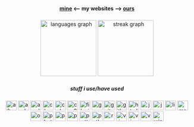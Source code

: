 <h4 align="center"><a href="https://2lag.day" target="_blank">mine</a>  <-- my websites -->  <a href="https://kus.ooo" target="_blank">ours</a></h4>

###

<div align="center">
  <img src="https://github-readme-stats.vercel.app/api/top-langs?username=2lag&locale=en&hide_title=true&layout=compact&card_width=320&langs_count=8&theme=ocean_dark&hide_border=true&order=2" height="150" alt="languages graph"  />
  <img src="https://streak-stats.demolab.com?user=2lag&locale=en&mode=daily&theme=ocean_dark&hide_border=true&border_radius=5&order=3" height="150" alt="streak graph"  />
</div>

###

<h5 align="center">stuff i use/have used</h5>

###

<div align="center">
  <img src="https://cdn.jsdelivr.net/gh/devicons/devicon/icons/aftereffects/aftereffects-original.svg" height="26" width="29" alt="aftereffects logo"  />
  <img src="https://cdn.jsdelivr.net/gh/devicons/devicon/icons/android/android-plain.svg" height="26" width="29" alt="android logo"  />
  <img src="https://cdn.jsdelivr.net/gh/devicons/devicon/icons/apple/apple-original.svg" height="26" width="29" alt="apple logo"  />
  <img src="https://cdn.jsdelivr.net/gh/devicons/devicon/icons/c/c-plain.svg" height="26" width="29" alt="c logo"  />
  <img src="https://cdn.jsdelivr.net/gh/devicons/devicon/icons/cplusplus/cplusplus-plain.svg" height="26" width="29" alt="cplusplus logo"  />
  <img src="https://cdn.jsdelivr.net/gh/devicons/devicon/icons/css3/css3-plain-wordmark.svg" height="26" width="29" alt="css3 logo"  />
  <img src="https://cdn.jsdelivr.net/gh/devicons/devicon/icons/filezilla/filezilla-plain.svg" height="26" width="29" alt="filezilla logo"  />
  <img src="https://cdn.jsdelivr.net/gh/devicons/devicon/icons/gcc/gcc-original.svg" height="26" width="29" alt="gcc logo"  />
  <img src="https://cdn.jsdelivr.net/gh/devicons/devicon/icons/git/git-plain-wordmark.svg" height="26" width="29" alt="git logo"  />
  <img src="https://cdn.jsdelivr.net/gh/devicons/devicon/icons/github/github-original.svg" height="26" width="29" alt="github logo"  />
  <img src="https://cdn.jsdelivr.net/gh/devicons/devicon/icons/html5/html5-plain-wordmark.svg" height="26" width="29" alt="html5 logo"  />
  <img src="https://cdn.jsdelivr.net/gh/devicons/devicon/icons/java/java-plain-wordmark.svg" height="26" width="29" alt="java logo"  />
  <img src="https://cdn.jsdelivr.net/gh/devicons/devicon/icons/javascript/javascript-plain.svg" height="26" width="29" alt="javascript logo"  />
  <img src="https://cdn.jsdelivr.net/gh/devicons/devicon/icons/linux/linux-original.svg" height="26" width="29" alt="linux logo"  />
  <img src="https://cdn.jsdelivr.net/gh/devicons/devicon/icons/markdown/markdown-original.svg" height="26" width="29" alt="markdown logo"  />
  <img src="https://cdn.jsdelivr.net/gh/devicons/devicon/icons/opengl/opengl-plain.svg" height="26" width="29" alt="opengl logo"  />
  <img src="https://cdn.jsdelivr.net/gh/devicons/devicon/icons/photoshop/photoshop-line.svg" height="26" width="29" alt="photoshop logo"  />
  <img src="https://cdn.jsdelivr.net/gh/devicons/devicon/icons/premierepro/premierepro-original.svg" height="26" width="29" alt="premierepro logo"  />
  <img src="https://cdn.jsdelivr.net/gh/devicons/devicon/icons/processing/processing-original.svg" height="26" width="29" alt="processing logo"  />
  <img src="https://cdn.jsdelivr.net/gh/devicons/devicon/icons/putty/putty-original.svg" height="26" width="29" alt="putty logo"  />
  <img src="https://cdn.jsdelivr.net/gh/devicons/devicon/icons/python/python-original-wordmark.svg" height="26" width="29" alt="python logo"  />
  <img src="https://cdn.jsdelivr.net/gh/devicons/devicon/icons/raspberrypi/raspberrypi-original.svg" height="26" width="29" alt="raspberrypi logo"  />
  <img src="https://cdn.jsdelivr.net/gh/devicons/devicon/icons/vim/vim-plain.svg" height="26" width="29" alt="vim logo"  />
  <img src="https://cdn.jsdelivr.net/gh/devicons/devicon/icons/visualstudio/visualstudio-plain.svg" height="26" width="29" alt="visualstudio logo"  />
  <img src="https://cdn.jsdelivr.net/gh/devicons/devicon/icons/vscode/vscode-original.svg" height="26" width="29" alt="vscode logo"  />
  <img src="https://cdn.jsdelivr.net/gh/devicons/devicon/icons/windows8/windows8-original.svg" height="26" width="29" alt="windows8 logo"  />
</div>

###
